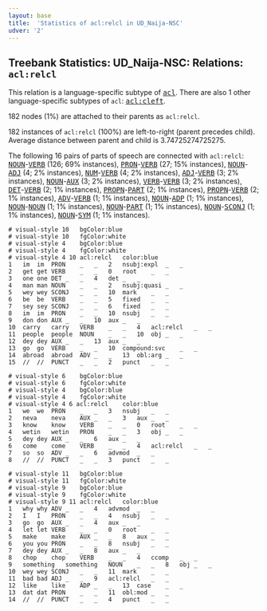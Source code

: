 ```yaml
---
layout: base
title:  'Statistics of acl:relcl in UD_Naija-NSC'
udver: '2'
---
```


## Treebank Statistics: UD_Naija-NSC: Relations: `acl:relcl`

This relation is a language-specific subtype of <tt><a href="pcm_nsc-dep-acl.html">acl</a></tt>.
There are also 1 other language-specific subtypes of `acl`: <tt><a href="pcm_nsc-dep-acl-cleft.html">acl:cleft</a></tt>.

182 nodes (1%) are attached to their parents as `acl:relcl`.

182 instances of `acl:relcl` (100%) are left-to-right (parent precedes child).
Average distance between parent and child is 3.74725274725275.

The following 16 pairs of parts of speech are connected with `acl:relcl`: <tt><a href="pcm_nsc-pos-NOUN.html">NOUN</a></tt>-<tt><a href="pcm_nsc-pos-VERB.html">VERB</a></tt> (126; 69% instances), <tt><a href="pcm_nsc-pos-PRON.html">PRON</a></tt>-<tt><a href="pcm_nsc-pos-VERB.html">VERB</a></tt> (27; 15% instances), <tt><a href="pcm_nsc-pos-NOUN.html">NOUN</a></tt>-<tt><a href="pcm_nsc-pos-ADJ.html">ADJ</a></tt> (4; 2% instances), <tt><a href="pcm_nsc-pos-NUM.html">NUM</a></tt>-<tt><a href="pcm_nsc-pos-VERB.html">VERB</a></tt> (4; 2% instances), <tt><a href="pcm_nsc-pos-ADJ.html">ADJ</a></tt>-<tt><a href="pcm_nsc-pos-VERB.html">VERB</a></tt> (3; 2% instances), <tt><a href="pcm_nsc-pos-NOUN.html">NOUN</a></tt>-<tt><a href="pcm_nsc-pos-AUX.html">AUX</a></tt> (3; 2% instances), <tt><a href="pcm_nsc-pos-VERB.html">VERB</a></tt>-<tt><a href="pcm_nsc-pos-VERB.html">VERB</a></tt> (3; 2% instances), <tt><a href="pcm_nsc-pos-DET.html">DET</a></tt>-<tt><a href="pcm_nsc-pos-VERB.html">VERB</a></tt> (2; 1% instances), <tt><a href="pcm_nsc-pos-PROPN.html">PROPN</a></tt>-<tt><a href="pcm_nsc-pos-PART.html">PART</a></tt> (2; 1% instances), <tt><a href="pcm_nsc-pos-PROPN.html">PROPN</a></tt>-<tt><a href="pcm_nsc-pos-VERB.html">VERB</a></tt> (2; 1% instances), <tt><a href="pcm_nsc-pos-ADV.html">ADV</a></tt>-<tt><a href="pcm_nsc-pos-VERB.html">VERB</a></tt> (1; 1% instances), <tt><a href="pcm_nsc-pos-NOUN.html">NOUN</a></tt>-<tt><a href="pcm_nsc-pos-ADP.html">ADP</a></tt> (1; 1% instances), <tt><a href="pcm_nsc-pos-NOUN.html">NOUN</a></tt>-<tt><a href="pcm_nsc-pos-NOUN.html">NOUN</a></tt> (1; 1% instances), <tt><a href="pcm_nsc-pos-NOUN.html">NOUN</a></tt>-<tt><a href="pcm_nsc-pos-PART.html">PART</a></tt> (1; 1% instances), <tt><a href="pcm_nsc-pos-NOUN.html">NOUN</a></tt>-<tt><a href="pcm_nsc-pos-SCONJ.html">SCONJ</a></tt> (1; 1% instances), <tt><a href="pcm_nsc-pos-NOUN.html">NOUN</a></tt>-<tt><a href="pcm_nsc-pos-SYM.html">SYM</a></tt> (1; 1% instances).


~~~ conllu
# visual-style 10	bgColor:blue
# visual-style 10	fgColor:white
# visual-style 4	bgColor:blue
# visual-style 4	fgColor:white
# visual-style 4 10 acl:relcl	color:blue
1	im	im	PRON	_	_	2	nsubj:expl	_	_
2	get	get	VERB	_	_	0	root	_	_
3	one	one	DET	_	_	4	det	_	_
4	man	man	NOUN	_	_	2	nsubj:quasi	_	_
5	wey	wey	SCONJ	_	_	10	mark	_	_
6	be	be	VERB	_	_	5	fixed	_	_
7	sey	sey	SCONJ	_	_	6	fixed	_	_
8	im	im	PRON	_	_	10	nsubj	_	_
9	don	don	AUX	_	_	10	aux	_	_
10	carry	carry	VERB	_	_	4	acl:relcl	_	_
11	people	people	NOUN	_	_	10	obj	_	_
12	dey	dey	AUX	_	_	13	aux	_	_
13	go	go	VERB	_	_	10	compound:svc	_	_
14	abroad	abroad	ADV	_	_	13	obl:arg	_	_
15	//	//	PUNCT	_	_	2	punct	_	_

~~~


~~~ conllu
# visual-style 6	bgColor:blue
# visual-style 6	fgColor:white
# visual-style 4	bgColor:blue
# visual-style 4	fgColor:white
# visual-style 4 6 acl:relcl	color:blue
1	we	we	PRON	_	_	3	nsubj	_	_
2	neva	neva	AUX	_	_	3	aux	_	_
3	know	know	VERB	_	_	0	root	_	_
4	wetin	wetin	PRON	_	_	3	obj	_	_
5	dey	dey	AUX	_	_	6	aux	_	_
6	come	come	VERB	_	_	4	acl:relcl	_	_
7	so	so	ADV	_	_	6	advmod	_	_
8	//	//	PUNCT	_	_	3	punct	_	_

~~~


~~~ conllu
# visual-style 11	bgColor:blue
# visual-style 11	fgColor:white
# visual-style 9	bgColor:blue
# visual-style 9	fgColor:white
# visual-style 9 11 acl:relcl	color:blue
1	why	why	ADV	_	_	4	advmod	_	_
2	I	I	PRON	_	_	4	nsubj	_	_
3	go	go	AUX	_	_	4	aux	_	_
4	let	let	VERB	_	_	0	root	_	_
5	make	make	AUX	_	_	8	aux	_	_
6	you	you	PRON	_	_	8	nsubj	_	_
7	dey	dey	AUX	_	_	8	aux	_	_
8	chop	chop	VERB	_	_	4	ccomp	_	_
9	something	something	NOUN	_	_	8	obj	_	_
10	wey	wey	SCONJ	_	_	11	mark	_	_
11	bad	bad	ADJ	_	_	9	acl:relcl	_	_
12	like	like	ADP	_	_	13	case	_	_
13	dat	dat	PRON	_	_	11	obl:mod	_	_
14	//	//	PUNCT	_	_	4	punct	_	_

~~~



